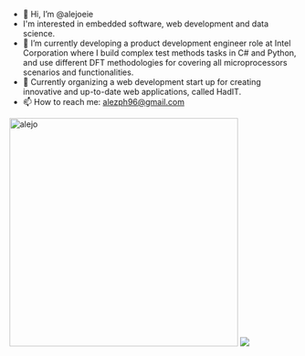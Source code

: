 - 👋 Hi, I’m @alejoeie
- I'm interested in embedded software, web development and data science.
- 🌱 I’m currently developing a product development engineer role at Intel Corporation where I build complex test methods tasks in C# and Python, and use different DFT methodologies for covering all microprocessors scenarios and functionalities.
- 💞️ Currently organizing a web development start up for creating innovative and up-to-date web applications, called HadIT.
- 📫 How to reach me: alezph96@gmail.com

<p>
  <img src="https://github-readme-stats.vercel.app/api?username=alejoeie&show_icons=true&theme=bear" alt="alejo" width = 400/>
  <img src="https://github-readme-stats.vercel.app/api/top-langs/?username=alejoeie&hide=css,html&theme=tokyonight" />
</p>

<!---
alejoeie/alejoeie is a ✨ special ✨ repository because its `README.md` (this file) appears on your GitHub profile.
You can click the Preview link to take a look at your changes.
--->
